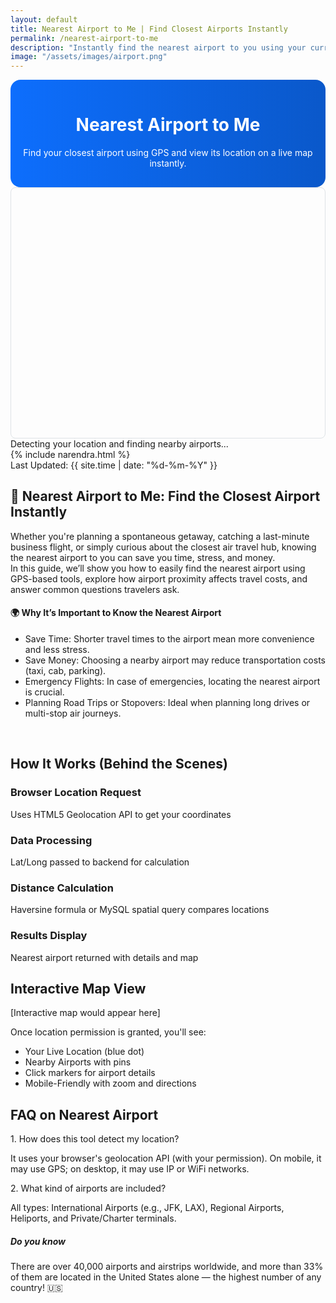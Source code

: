 ```yaml
---
layout: default
title: Nearest Airport to Me | Find Closest Airports Instantly
permalink: /nearest-airport-to-me
description: "Instantly find the nearest airport to you using your current location. View airport name, distance, and location on map with this fast and accurate tool"
image: "/assets/images/airport.png"
---
```

<style>
  .hero {
    background: linear-gradient(to right, #0d6efd, #0a58ca);
    color: white;
    padding: 1rem 1rem;
    text-align: center;
    border-radius: 1rem;
  }
  .card-airport {
    border-left: 5px solid #0d6efd;
  }
  #map {
    height: 400px;
    border-radius: 0.5rem;
    border: 1px solid #dee2e6;
  }
</style>
<link rel="stylesheet" href="https://unpkg.com/leaflet@1.9.4/dist/leaflet.css" />
<div class="hero mb-1">
  <h1 class="display-5 fw-bold">Nearest Airport to Me</h1><p class="lead">Find your closest airport using GPS and view its location on a live map instantly.</p>
 </div>
   <div id="map" class="mb-5"></div>
  <div id="result">
   <div class="alert alert-info">Detecting your location and finding nearby airports...</div>
 </div>

<!-- Article Content -->
 <div class="article-container">
      <div class="d-flex flex-wrap justify-content-between align-items-center mb-4 pb-3 border-bottom">
        <div class="d-flex align-items-center">
          <div class=" p-2 "></div>
          <div>{% include narendra.html %}</div>
        </div>
        <div class="text-muted p-3">
          <i class="fas fa-calendar me-1"></i>Last Updated: {{ site.time | date: "%d-%m-%Y" }}
        </div>
      </div>

<!-- Section -->
 <h2>🛫 Nearest Airport to Me: Find the Closest Airport Instantly</h2>
  <p>Whether you're planning a spontaneous getaway, catching a last-minute business flight, or simply curious about the closest air travel hub, knowing the nearest airport to you can save you time, stress, and money. <br>In this guide, we’ll show you how to easily find the nearest airport using GPS-based tools, explore how airport proximity affects travel costs, and answer common questions travelers ask.</p>

<div class="bg-light p-4 rounded mt-4">
  <h4 class="text-primary">🌍 Why It’s Important to Know the Nearest Airport</h4>
  <ul class="list-group list-group-flush">
    <li class="list-group-item bg-light"><i class="fas fa-check-circle text-success me-2"></i>Save Time: Shorter travel times to the airport mean more convenience and less stress.</li>
     <li class="list-group-item bg-light"><i class="fas fa-check-circle text-success me-2"></i>Save Money: Choosing a nearby airport may reduce transportation costs (taxi, cab, parking).</li>
         <li class="list-group-item bg-light"><i class="fas fa-check-circle text-success me-2"></i> Emergency Flights: In case of emergencies, locating the nearest airport is crucial.</li>
         <li class="list-group-item bg-light"><i class="fas fa-check-circle text-success me-2"></i>Planning Road Trips or Stopovers: Ideal when planning long drives or multi-stop air journeys.</li>
        </ul>
     </div>

<!-- How It Works -->
<br>
<section class="card shadow-sm mb-5 border-info">
   <div class="card-header bg-info text-white"><h2 class="h4 mb-0"><i class="fa-solid fa-gear"></i> How It Works (Behind the Scenes)</h2></div>
    <div class="card-body">
      <div class="row g-4">
          <div class="col-md-6">
              <div class="d-flex">
                    <div><h3 class="h5">Browser Location Request</h3><p>Uses HTML5 Geolocation API to get your coordinates</p> </div>
                   </div>
                  </div>
              <div class="col-md-6">
                 <div class="d-flex">
                       <div> <h3 class="h5">Data Processing</h3> <p>Lat/Long passed to backend for calculation</p> </div>
                       </div>
                            </div>
                            <div class="col-md-6">
                                <div class="d-flex">
                                    <div><h3 class="h5">Distance Calculation</h3> <p>Haversine formula or MySQL spatial query compares locations</p> </div>
                                </div>
                            </div>
                            <div class="col-md-6">
                                <div class="d-flex">
                                    <div> <h3 class="h5">Results Display</h3><p>Nearest airport returned with details and map</p></div>
                                </div>
                            </div>
                        </div>
                    </div>
                </section>

 <!-- Map View -->
 <section class="card shadow-sm mb-5 border-success">
   <div class="card-header bg-success text-white"> <h2 class="h4 mb-0 gap-3"><i class="fa-solid fa-map-location-dot"></i> Interactive Map View</h2></div>
     <div class="card-body">
      <div class="bg-light p-4 rounded text-center mb-3"><i class="fa-solid fa-map-location-dot fa-2xl" style="color: #74C0FC;"></i><p class="mt-2">[Interactive map would appear here]</p> </div>
         <p>Once location permission is granted, you'll see:</p>
           <ul class="list-group list-group-flush">
            <li class="list-group-item"><i class="fa-solid fa-circle-dot"></i> Your Live Location (blue dot)</li>
            <li class="list-group-item"><i class="fa-solid fa-location-dot"></i> Nearby Airports with pins</li>
            <li class="list-group-item"><i class="fa-solid fa-circle-info"></i> Click markers for airport details</li>
            <li class="list-group-item"><i class="fa-solid fa-mobile"></i> Mobile-Friendly with zoom and directions</li>
          </ul>
        </div>
   </section>
      <!-- FAQ Section -->
      <section class="mb-5">
        <h2 class="mb-4">FAQ on Nearest Airport</h2>
        <div class="card mb-3 border-0 bg-light">
          <div class="card-body ">
            <div class="fw-bold text-primary">1. How does this tool detect my location?</div>
            <p class="mb-0"> It uses your browser's geolocation API (with your permission). On mobile, it may use GPS; on desktop, it may use IP or WiFi networks.</p>
          </div>
        </div>
        <div class="card mb-3 border-0 bg-light">
          <div class="card-body ">
            <div class="fw-bold text-primary"> 2. What kind of airports are included?</div>
            <p class="mb-0">All types: International Airports (e.g., JFK, LAX), Regional Airports, Heliports, and Private/Charter terminals.</p>
          </div>
        </div>
         </section>

 <!-- highlight-box-->
 <div class="highlight-box">
   <h5><i class="fas fa-lightbulb text-warning me-2"></i>Do you know</h5>
    <p class="mb-0">There are over 40,000 airports and airstrips worldwide, and more than 33% of them are located in the United States alone — the highest number of any country! 🇺🇸</p>
    </div>


<script src="https://unpkg.com/leaflet@1.9.4/dist/leaflet.js"></script>
<script src="/assets/js/airport-finder.js"></script>

